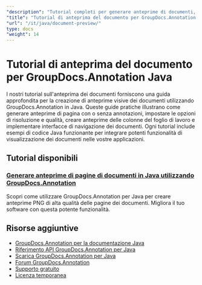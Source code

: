 ```yaml
---
"description": "Tutorial completi per generare anteprime di documenti, miniature e rappresentazioni visive con GroupDocs.Annotation per Java."
"title": "Tutorial di anteprima del documento per GroupDocs.Annotation Java"
"url": "/it/java/document-preview/"
type: docs
"weight": 14
---
```


# Tutorial di anteprima del documento per GroupDocs.Annotation Java

I nostri tutorial sull'anteprima dei documenti forniscono una guida approfondita per la creazione di anteprime visive dei documenti utilizzando GroupDocs.Annotation in Java. Queste guide pratiche illustrano come generare anteprime di pagina con o senza annotazioni, impostare le opzioni di risoluzione e qualità, creare anteprime delle colonne del foglio di lavoro e implementare interfacce di navigazione dei documenti. Ogni tutorial include esempi di codice Java funzionante per integrare potenti funzionalità di visualizzazione dei documenti nelle vostre applicazioni.

## Tutorial disponibili

### [Generare anteprime di pagine di documenti in Java utilizzando GroupDocs.Annotation](./groupdocs-annotation-java-document-page-previews/)
Scopri come utilizzare GroupDocs.Annotation per Java per creare anteprime PNG di alta qualità delle pagine dei documenti. Migliora il tuo software con questa potente funzionalità.

## Risorse aggiuntive

- [GroupDocs.Annotation per la documentazione Java](https://docs.groupdocs.com/annotation/java/)
- [Riferimento API GroupDocs.Annotation per Java](https://reference.groupdocs.com/annotation/java/)
- [Scarica GroupDocs.Annotation per Java](https://releases.groupdocs.com/annotation/java/)
- [Forum GroupDocs.Annotation](https://forum.groupdocs.com/c/annotation)
- [Supporto gratuito](https://forum.groupdocs.com/)
- [Licenza temporanea](https://purchase.groupdocs.com/temporary-license/)